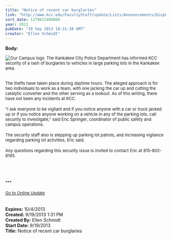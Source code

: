 ```yaml
---
title: "Notice of recent car burglaries"
link: "http://www.kcc.edu/FacultyStaff/update/Lists/Announcements/DispForm.aspx?ID=1252"
sort_date: 1379615498000
year: 2013
pubDate: "19 Sep 2013 18:31:38 GMT"
creator: "Ellen Schmidt"
---
```


<div><b>Body:</b> <div class="ExternalClassF8B29EC0FC3347AC972632A35FE55200">
<div><font size="2">
<div style="float:left;margin-right:6px"><img alt="Our Campus logo" src="/FacultyStaff/update/PublishingImages/our-campusflaglogo.jpg" /></div>
<p>The Kankakee City Police Department has informed KCC security of a rash of burglaries to vehicles in large parking lots in the Kankakee area. </font></p></div>
<div><font size="2"></font> </div>
<div><font size="2">The thefts have taken place during daytime hours. The alleged approach is for two individuals to work as a team, with one jacking the car up and cutting the catalytic converter and the other serving as a lookout. As of this writing, there have not been any incidents at KCC.</font></div>
<div><font size="2"></font> </div>
<div><font size="2">&quot;I ask everyone to be vigilant and if you notice anyone with a car or truck jacked up or if you notice anyone working on a vehicle in any of the parking lots, call security to investigate,&quot; said Eric Springer, coordinator of public safety and campus operations.</font></div>
<div><br /><font size="2">The security staff also is stepping up parking lot patrols, and increasing vigilance regarding parking lot activities, Eric said.  </font></div>
<div><font size="2"></font> </div>
<div><font size="2">Any questions regarding this security issue is invited to contact Eric at 815-802-8195.</font></div>
<div><font size="2"></font> </div>
<div><font size="2"></font> </div>
<div>
<div><font size="2"></font> </div>
<div><br />
<div><font size="2"></font></div>
<div>
<div>
<div><font size="2"></font></div>
<div><font size="2">***</font></div>
<div><font size="2"></font> </div>
<div><font size="2"></font></div>
<div><font size="2"></font></div>
<div><font size="2"></font></div>
<div><font size="2"></font></div>
<div><font size="2"></font></div>
<div><font size="2"></font></div>
<div><font size="2"></font></div>
<div><font size="2"></font></div>
<div><font size="2"></font></div>
<div><font size="2"></font></div>
<div><font size="2"></font></div>
<div><a href="/FacultyStaff/update/Pages/dailyupdate.aspx"><font size="2">Go to Online Update</font></a></div>
<div><font size="2"></font></div></div></div></div>
<div><font size="2"></font></div>
<div><font size="2"></font></div><br /></div>
<div><font size="2"></font> </div></div></div>
<div><b>Expires:</b> 10/4/2013</div>
<div><b>Created:</b> 9/19/2013 1:31 PM</div>
<div><b>Created By:</b> Ellen Schmidt</div>
<div><b>Start Date:</b> 9/19/2013</div>
<div><b>Title:</b> Notice of recent car burglaries</div>
